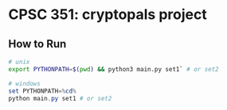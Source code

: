 # CPSC 351: cryptopals project

## How to Run

```bash
# unix
export PYTHONPATH=$(pwd) && python3 main.py set1` # or set2
```

```powershell
# windows
set PYTHONPATH=%cd%
python main.py set1 # or set2
```
